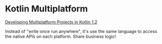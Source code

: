 # Kotlin Multiplatform

[Developing Multiplatform Projects in Kotlin 1.2](https://www.youtube.com/watch?v=afc5PUs_EPE)

Instead of "write once run anywhere", it's use the same language to access the native APIs on each platform.  Share business logic!